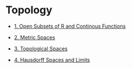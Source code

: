 # Topology

- [1. Open Subsets of R and Continous Functions](https://github.com/jpalmerr/Topology/tree/master/Chapter1)

- [2. Metric Spaces](https://github.com/jpalmerr/Topology/tree/master/Chapter2)

- [3. Topological Spaces](https://github.com/jpalmerr/Topology/tree/master/Chapter3)

- [4. Hausdorff Spaces and Limits](https://github.com/jpalmerr/Topology/tree/master/Chapter4)

